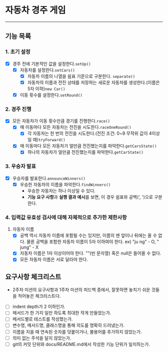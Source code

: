 # 자동차 경주 게임

---
## 기능 목록
### 1. 초기 설정
- [x] 경주 전에 기본적인 값을 설정한다.```setUp()```
  - [x] 자동차를 설정한다.```setCars()```
    - [x] 자동차 이름의 나열을 쉼표 기준으로 구분한다. ```separate()```
    - [x] 자동차의 이름과 전진 상태를 저장하는 새로운 자동차를 생성한다.(이름은 5자 이하)```new Car()```
  - [x] 이동 횟수를 설정한다.```setRound()```

### 2. 경주 진행
- [x] 모든 자동차가 이동 횟수만큼 경기를 진행한다.```race()```
  - [x] 매 이동마다 모든 자동차는 전진을 시도한다.```raceOneRound()```
    - [x] 각 자동차는 한 번의 전진을 시도한다.(전진 조건: 0~9 무작위 값이 4이상일 때)```tryForward()```
  - [x] 매 이동마다 모든 자동차가 얼만큼 전진했는지를 파악한다.```getCarsState()```
    - [x] 하나의 자동차가 얼만큼 전진했는지를 파악한다.```getCarState()```

### 3. 우승자 발표
- [x] 우승자를 발표한다.```announceWinners()```
  - [x] 우승한 자동차의 이름을 파악한다.```findWinners()```
    - 우승한 자동차는 하나 이상일 수 있다.
    - **기능 요구 사항**과 **실행 결과 예시**를 보면, 이 경우 쉼표와 공백(', ')으로 구분한다.

### 4. 입력값 유효성 검사에 대해 자체적으로 추가한 제한사항
1. 자동차 이름
   - [x] 공백 역시 자동차 이름에 포함될 수는 있지만, 이름의 맨 앞이나 뒤에는 올 수 없다. 
         물론 공백을 포함한 자동차 이름이 5자 이하여야 한다.
         ex) "ju ng" - O, " jung" - X
   - [x] 자동차 이름은 1자 이상이어야 한다. ""(빈 문자열) 혹은 null은 들어올 수 없다.
   - [x] 모든 자동차 이름은 서로 달라야 한다.

## 요구사항 체크리스트
- 2주차 미션의 요구사항과 1주차 미션의 피드백 증에서, 잘못하면 놓치기 쉬운 것들을 적어놓은 체크리스트다.
- [ ] indent depth가 2 이하인가.
- [ ] 메서드가 한 가지 일만 하도록 최대한 작게 만들었는가.
- [ ] 메서드별로 테스트를 작성했는가.
- [ ] 변수명, 메서드명, 클래스명을 통해 의도를 명확히 드러냈는가.
- [ ] 이름을 지을 때 연속된 숫자를 덧붙이거나, 불용어를 추가하지 않았는가.
- [ ] 의미 없는 주석을 달지 않았는가.
- [ ] git의 커밋 단위와 docs/README.md에서 작성한 기능 단위가 일치하는가.